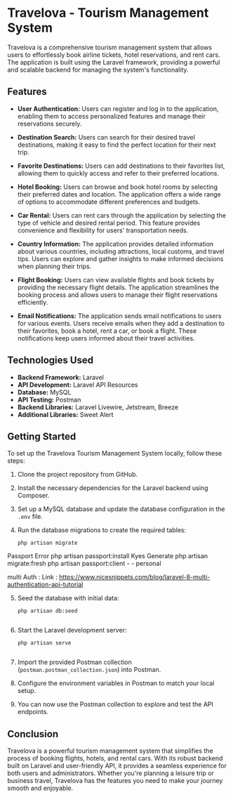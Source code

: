 # Travelova - Tourism Management System

Travelova is a comprehensive tourism management system that allows users to effortlessly book airline tickets, hotel reservations, and rent cars. The application is built using the Laravel framework, providing a powerful and scalable backend for managing the system's functionality.

## Features

- **User Authentication:** Users can register and log in to the application, enabling them to access personalized features and manage their reservations securely.

- **Destination Search:** Users can search for their desired travel destinations, making it easy to find the perfect location for their next trip.

- **Favorite Destinations:** Users can add destinations to their favorites list, allowing them to quickly access and refer to their preferred locations.

- **Hotel Booking:** Users can browse and book hotel rooms by selecting their preferred dates and location. The application offers a wide range of options to accommodate different preferences and budgets.

- **Car Rental:** Users can rent cars through the application by selecting the type of vehicle and desired rental period. This feature provides convenience and flexibility for users' transportation needs.

- **Country Information:** The application provides detailed information about various countries, including attractions, local customs, and travel tips. Users can explore and gather insights to make informed decisions when planning their trips.

- **Flight Booking:** Users can view available flights and book tickets by providing the necessary flight details. The application streamlines the booking process and allows users to manage their flight reservations efficiently.

- **Email Notifications:** The application sends email notifications to users for various events. Users receive emails when they add a destination to their favorites, book a hotel, rent a car, or book a flight. These notifications keep users informed about their travel activities.

## Technologies Used

- **Backend Framework:** Laravel
- **API Development:** Laravel API Resources
- **Database:** MySQL
- **API Testing:** Postman
- **Backend Libraries:** Laravel Livewire, Jetstream, Breeze
- **Additional Libraries:** Sweet Alert

## Getting Started

To set up the Travelova Tourism Management System locally, follow these steps:

1. Clone the project repository from GitHub.
2. Install the necessary dependencies for the Laravel backend using Composer.
3. Set up a MySQL database and update the database configuration in the `.env` file.
4. Run the database migrations to create the required tables:

   ````shell
   php artisan migrate
   
Passport Error
php artisan passport:install
 Kyes Generate
php artisan migrate:fresh
php artisan passport:client - - personal


multi Auth : Link : https://www.nicesnippets.com/blog/laravel-8-multi-authentication-api-tutorial


5. Seed the database with initial data:

   ````shell
   php artisan db:seed
   

6. Start the Laravel development server:

   ````shell
   php artisan serve
   

7. Import the provided Postman collection (`postman.postman_collection.json`) into Postman.
8. Configure the environment variables in Postman to match your local setup.
9. You can now use the Postman collection to explore and test the API endpoints.


## Conclusion

Travelova is a powerful tourism management system that simplifies the process of booking flights, hotels, and rental cars. With its robust backend built on Laravel and user-friendly API, it provides a seamless experience for both users and administrators. Whether you're planning a leisure trip or business travel, Travelova has the features you need to make your journey smooth and enjoyable.
